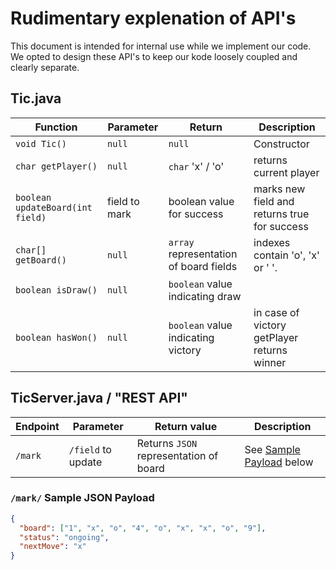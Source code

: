 # Rudimentary explenation of API's
This document is intended for internal use while we implement our code. We 
opted to design these API's to keep our kode loosely coupled and clearly separate.

## Tic.java

Function | Parameter | Return | Description
--- | --- | --- | ----
`void Tic()` | `null` | `null` | Constructor
`char getPlayer()` | `null` | `char` 'x' / 'o' | returns current player
`boolean updateBoard(int field)` | field to mark | boolean value for success | marks new field and returns true for success
`char[] getBoard()` | `null` | `array` representation of board fields | indexes contain 'o', 'x' or ' '.
`boolean isDraw()` | `null` | `boolean` value indicating draw | 
`boolean hasWon()` | `null` | `boolean` value indicating victory | in case of victory getPlayer returns winner

## TicServer.java / "REST API"

Endpoint | Parameter | Return value | Description
--- | --- | --- | ---
`/mark` | `/field` to update | Returns `JSON` representation of board | See [Sample Payload][1] below

### `/mark/` Sample JSON Payload
```JSON
{
  "board": ["1", "x", "o", "4", "o", "x", "x", "o", "9"],
  "status": "ongoing",
  "nextMove": "x"
}
```
[1]: https://github.com/GitExersiceHnetumjor/sidannarverkefni/blob/master/docs/SimpleAPIDraft.md#sample-json-payload
